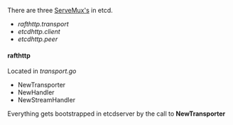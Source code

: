 
There are three
[ServeMux's](http://golang.org/pkg/net/http/#ServeMux) in etcd.

* *rafthttp.transport*
* *etcdhttp.client*
* *etcdhttp.peer*

#### rafthttp

Located in *transport.go*

* NewTransporter
* NewHandler
* NewStreamHandler

Everything gets bootstrapped in etcdserver by the call to **NewTransporter**
